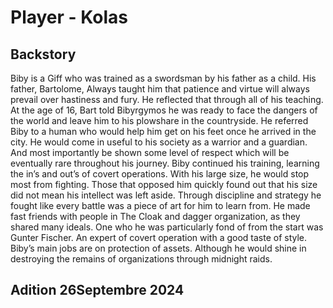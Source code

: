 # Player - Kolas
## Backstory
Biby is a Giff who was trained as a swordsman by his father as a child. His father, Bartolome, Always taught him that patience and virtue will always prevail over hastiness and fury. He reflected that through all of his teaching. At the age of 16, Bart told Bibyrgymos he was ready to face the dangers of the world and leave him to his plowshare in the countryside. He referred Biby to a human who would help him get on his feet once he arrived in the city. He would come in useful to his society as a warrior and a guardian. And most importantly be shown some level of respect which will be eventually rare throughout his journey. Biby continued his training, learning the in’s and out’s of covert operations. With his large size, he would stop most from fighting. Those that opposed him quickly found out that his size did not mean his intellect was left aside. Through discipline and strategy he fought like every battle was a piece of art for him to learn from. He made fast friends with people in The Cloak and dagger organization, as they shared many ideals. One who he was particularly fond of from the start was Gunter Fischer. An expert of covert operation with a good taste of style. Biby’s main jobs are on protection of assets. Although he would shine in destroying the remains of organizations through midnight raids.

## Adition 26Septembre 2024
